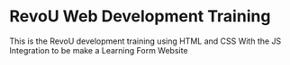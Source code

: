 # RevoU Web Development Training #

This is the RevoU development training using HTML and CSS
With the JS Integration to be make a Learning Form Website